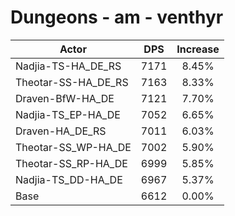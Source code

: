 # Dungeons - am - venthyr
| Actor | DPS | Increase |
|---|:---:|:---:|
|Nadjia-TS-HA_DE_RS|7171|8.45%|
|Theotar-SS-HA_DE_RS|7163|8.33%|
|Draven-BfW-HA_DE|7121|7.70%|
|Nadjia-TS_EP-HA_DE|7052|6.65%|
|Draven-HA_DE_RS|7011|6.03%|
|Theotar-SS_WP-HA_DE|7002|5.90%|
|Theotar-SS_RP-HA_DE|6999|5.85%|
|Nadjia-TS_DD-HA_DE|6967|5.37%|
|Base|6612|0.00%|
